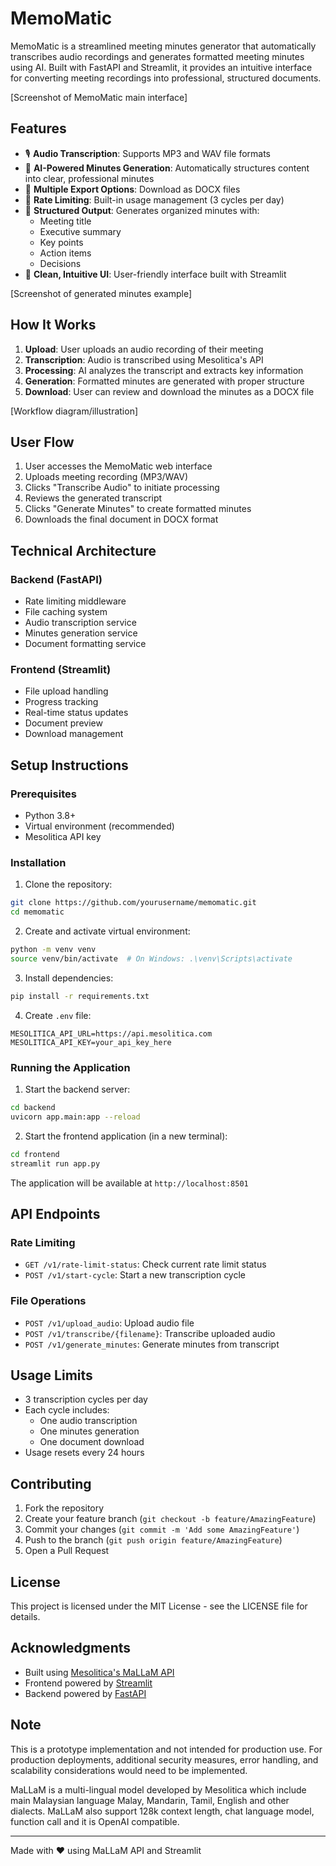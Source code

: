 # MemoMatic

MemoMatic is a streamlined meeting minutes generator that automatically transcribes audio recordings and generates formatted meeting minutes using AI. Built with FastAPI and Streamlit, it provides an intuitive interface for converting meeting recordings into professional, structured documents.

[Screenshot of MemoMatic main interface]

## Features

- 🎙️ **Audio Transcription**: Supports MP3 and WAV file formats
- 📝 **AI-Powered Minutes Generation**: Automatically structures content into clear, professional minutes
- 💾 **Multiple Export Options**: Download as DOCX files
- 🔄 **Rate Limiting**: Built-in usage management (3 cycles per day)
- 🎯 **Structured Output**: Generates organized minutes with:
  - Meeting title
  - Executive summary
  - Key points
  - Action items
  - Decisions
- 🎨 **Clean, Intuitive UI**: User-friendly interface built with Streamlit

[Screenshot of generated minutes example]

## How It Works

1. **Upload**: User uploads an audio recording of their meeting
2. **Transcription**: Audio is transcribed using Mesolitica's API
3. **Processing**: AI analyzes the transcript and extracts key information
4. **Generation**: Formatted minutes are generated with proper structure
5. **Download**: User can review and download the minutes as a DOCX file

[Workflow diagram/illustration]

## User Flow

1. User accesses the MemoMatic web interface
2. Uploads meeting recording (MP3/WAV)
3. Clicks "Transcribe Audio" to initiate processing
4. Reviews the generated transcript
5. Clicks "Generate Minutes" to create formatted minutes
6. Downloads the final document in DOCX format

## Technical Architecture

### Backend (FastAPI)
- Rate limiting middleware
- File caching system
- Audio transcription service
- Minutes generation service
- Document formatting service

### Frontend (Streamlit)
- File upload handling
- Progress tracking
- Real-time status updates
- Document preview
- Download management

## Setup Instructions

### Prerequisites
- Python 3.8+
- Virtual environment (recommended)
- Mesolitica API key

### Installation

1. Clone the repository:
```bash
git clone https://github.com/yourusername/memomatic.git
cd memomatic
```

2. Create and activate virtual environment:
```bash
python -m venv venv
source venv/bin/activate  # On Windows: .\venv\Scripts\activate
```

3. Install dependencies:
```bash
pip install -r requirements.txt
```

4. Create `.env` file:
```env
MESOLITICA_API_URL=https://api.mesolitica.com
MESOLITICA_API_KEY=your_api_key_here
```

### Running the Application

1. Start the backend server:
```bash
cd backend
uvicorn app.main:app --reload
```

2. Start the frontend application (in a new terminal):
```bash
cd frontend
streamlit run app.py
```

The application will be available at `http://localhost:8501`

## API Endpoints

### Rate Limiting
- `GET /v1/rate-limit-status`: Check current rate limit status
- `POST /v1/start-cycle`: Start a new transcription cycle

### File Operations
- `POST /v1/upload_audio`: Upload audio file
- `POST /v1/transcribe/{filename}`: Transcribe uploaded audio
- `POST /v1/generate_minutes`: Generate minutes from transcript

## Usage Limits

- 3 transcription cycles per day
- Each cycle includes:
  - One audio transcription
  - One minutes generation
  - One document download
- Usage resets every 24 hours

## Contributing

1. Fork the repository
2. Create your feature branch (`git checkout -b feature/AmazingFeature`)
3. Commit your changes (`git commit -m 'Add some AmazingFeature'`)
4. Push to the branch (`git push origin feature/AmazingFeature`)
5. Open a Pull Request

## License

This project is licensed under the MIT License - see the LICENSE file for details.

## Acknowledgments

- Built using [Mesolitica's MaLLaM API](https://mesolitica.com/)
- Frontend powered by [Streamlit](https://streamlit.io/)
- Backend powered by [FastAPI](https://fastapi.tiangolo.com/)

## Note

This is a prototype implementation and not intended for production use. For production deployments, additional security measures, error handling, and scalability considerations would need to be implemented.

MaLLaM is a multi-lingual model developed by Mesolitica which include main Malaysian language Malay, Mandarin, Tamil, English and other dialects. MaLLaM also support 128k context length, chat language model, function call and it is OpenAI compatible. 

---

Made with ❤️ using MaLLaM API and Streamlit